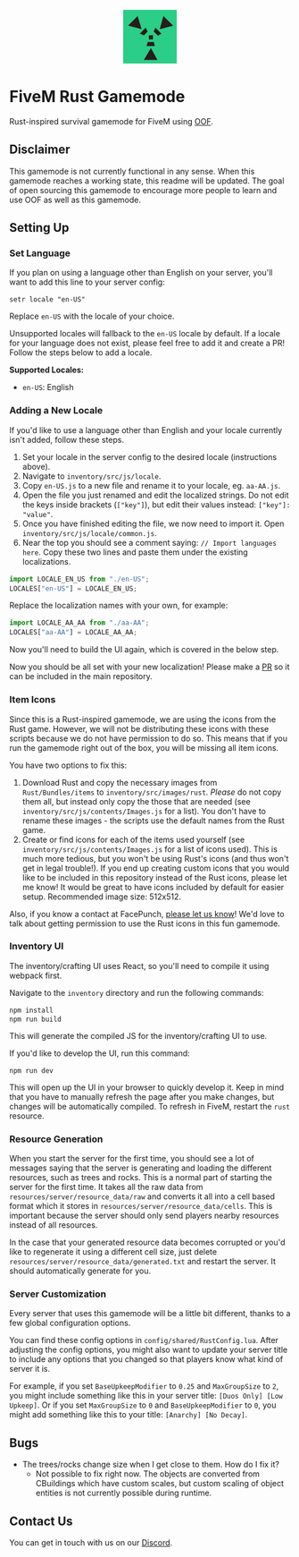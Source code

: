 <p align="center"><img src="icon.png"></p>

# FiveM Rust Gamemode
Rust-inspired survival gamemode for FiveM using [OOF](https://github.com/Paradigm-MP/oof).

## Disclaimer
This gamemode is not currently functional in any sense. When this gamemode reaches a working state, this readme will be updated. The goal of open sourcing this gamemode to encourage more people to learn and use OOF as well as this gamemode.

## Setting Up

### Set Language
If you plan on using a language other than English on your server, you'll want to add this line to your server config:
```
setr locale "en-US"
```
Replace `en-US` with the locale of your choice.

Unsupported locales will fallback to the `en-US` locale by default. If a locale for your language does not exist, please feel free to add it and create a PR! Follow the steps below to add a locale.

**Supported Locales:**
 - `en-US`: English

### Adding a New Locale
If you'd like to use a language other than English and your locale currently isn't added, follow these steps.

1. Set your locale in the server config to the desired locale (instructions above).
2. Navigate to `inventory/src/js/locale`.
3. Copy `en-US.js` to a new file and rename it to your locale, eg. `aa-AA.js`. 
4. Open the file you just renamed and edit the localized strings. Do not edit the keys inside brackets (`["key"]`), but edit their values instead: `["key"]: "value"`. 
5. Once you have finished editing the file, we now need to import it. Open `inventory/src/js/locale/common.js`.
6. Near the top you should see a comment saying: `// Import languages here`. Copy these two lines and paste them under the existing localizations.
```js
import LOCALE_EN_US from "./en-US";
LOCALES["en-US"] = LOCALE_EN_US;
```
Replace the localization names with your own, for example:
```js
import LOCALE_AA_AA from "./aa-AA";
LOCALES["aa-AA"] = LOCALE_AA_AA;
```

Now you'll need to build the UI again, which is covered in the below step.

Now you should be all set with your new localization! Please make a [PR](https://github.com/Paradigm-MP/fivem-rust-gamemode/pulls) so it can be included in the main repository.

### Item Icons
Since this is a Rust-inspired gamemode, we are using the icons from the Rust game. However, we will not be distributing these icons with these scripts because we do not have permission to do so. This means that if you run the gamemode right out of the box, you will be missing all item icons.

You have two options to fix this:
1. Download Rust and copy the necessary images from `Rust/Bundles/items` to `inventory/src/images/rust`. _Please_ do not copy them all, but instead only copy the those that are needed (see `inventory/src/js/contents/Images.js` for a list). You don't have to rename these images - the scripts use the default names from the Rust game.
2. Create or find icons for each of the items used yourself (see `inventory/src/js/contents/Images.js` for a list of icons used). This is much more tedious, but you won't be using Rust's icons (and thus won't get in legal trouble!). If you end up creating custom icons that you would like to be included in this repository instead of the Rust icons, please let me know! It would be great to have icons included by default for easier setup. Recommended image size: 512x512.

Also, if you know a contact at FacePunch, [please let us know](mailto:mp.paradigm@gmail.com)! We'd love to talk about getting permission to use the Rust icons in this fun gamemode.

### Inventory UI
The inventory/crafting UI uses React, so you'll need to compile it using webpack first.

Navigate to the `inventory` directory and run the following commands:
```
npm install
npm run build
```

This will generate the compiled JS for the inventory/crafting UI to use.

If you'd like to develop the UI, run this command:
```
npm run dev
```

This will open up the UI in your browser to quickly develop it. Keep in mind that you have to manually refresh the page after you make changes, but changes will be automatically compiled. To refresh in FiveM, restart the `rust` resource.

### Resource Generation
When you start the server for the first time, you should see a lot of messages saying that the server is generating and loading the different resources, such as trees and rocks. This is a normal part of starting the server for the first time. It takes all the raw data from `resources/server/resource_data/raw` and converts it all into a cell based format which it stores in `resources/server/resource_data/cells`. This is important because the server should only send players nearby resources instead of all resources.

In the case that your generated resource data becomes corrupted or you'd like to regenerate it using a different cell size, just delete `resources/server/resource_data/generated.txt` and restart the server. It should automatically generate for you.

### Server Customization
Every server that uses this gamemode will be a little bit different, thanks to a few global configuration options.

You can find these config options in `config/shared/RustConfig.lua`. After adjusting the config options, you might also want to update your server title to include any options that you changed so that players know what kind of server it is. 

For example, if you set `BaseUpkeepModifier` to `0.25` and `MaxGroupSize` to `2`, you might include something like this in your server title: `[Duos Only] [Low Upkeep]`. Or if you set `MaxGroupSize` to `0` and `BaseUpkeepModifier` to `0`, you might add something like this to your title: `[Anarchy] [No Decay]`.

## Bugs
- The trees/rocks change size when I get close to them. How do I fix it?
  - Not possible to fix right now. The objects are converted from CBuildings which have custom scales, but custom scaling of object entities is not currently possible during runtime.

## Contact Us
You can get in touch with us on our [Discord](https://discord.gg/XAQ34Td).
